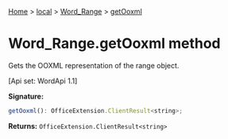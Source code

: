 [Home](./index) &gt; [local](local.md) &gt; [Word\_Range](local.word_range.md) &gt; [getOoxml](local.word_range.getooxml.md)

# Word\_Range.getOoxml method

Gets the OOXML representation of the range object. 

 \[Api set: WordApi 1.1\]

**Signature:**
```javascript
getOoxml(): OfficeExtension.ClientResult<string>;
```
**Returns:** `OfficeExtension.ClientResult<string>`

